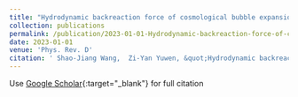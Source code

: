 ```yaml
---
title: "Hydrodynamic backreaction force of cosmological bubble expansion"
collection: publications
permalink: /publication/2023-01-01-Hydrodynamic-backreaction-force-of-cosmological-bubble-expansion
date: 2023-01-01
venue: 'Phys. Rev. D'
citation: ' Shao-Jiang Wang,  Zi-Yan Yuwen, &quot;Hydrodynamic backreaction force of cosmological bubble expansion.&quot; Phys. Rev. D, 2023.'
---
```

Use [Google Scholar](https://scholar.google.com/scholar?q=Hydrodynamic+backreaction+force+of+cosmological+bubble+expansion){:target="_blank"} for full citation